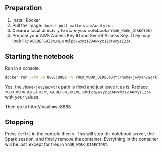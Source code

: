 ## Preparation

1. Install Docker
2. Pull the image: `docker pull matterslab/analytics` 
3. Create a local directory to store your notebooks `YOUR_WORK_DIRECTORY`
4. Prepare your AWS Access Key ID and Secret Access Key. They may look like `ABCDEFGHIJKLML` and `pq/wxyz1234wxyz1234wxyz1234`.

## Starting the notebook

Run in a console:
```bash
docker run --rm -p 8888:8888 -v YOUR_WORK_DIRECTORY:/home/jovyan/work  -e "AWS_ACCESS_KEY_ID=ABCDEFGHIJKLML" -e "AWS_SECRET_ACCESS_KEY=pq/wxyz1234wxyz1234wxyz1234" -t -i matterslab/analytics
```
Yes, the `/home/jovyan/work` path is fixed and just leave it as is. Replace `YOUR_WORK_DIRECTORY`, `ABCDEFGHIJKLML`, and `pq/wxyz1234wxyz1234wxyz1234` with your values.

Then go to http://localhost:8888

## Stopping

Press `Ctrl+C` in the console then `y`. This will stop the notebook server, the Spark session, and finally remove the container. Everything in the container will be lost, except for files in `YOUR_WORK_DIRECTORY`.
